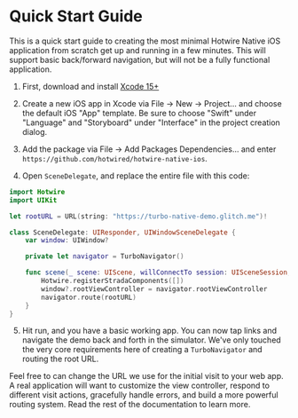 # Quick Start Guide

This is a quick start guide to creating the most minimal Hotwire Native iOS application from scratch get up and running in a few minutes. This will support basic back/forward navigation, but will not be a fully functional application.

1. First, download and install [Xcode 15+](https://developer.apple.com/xcode/)

2. Create a new iOS app in Xcode via File → New → Project… and choose the default iOS "App" template. Be sure to choose "Swift" under "Language" and "Storyboard" under "Interface" in the project creation dialog.

3. Add the package via File → Add Packages Dependencies… and enter `https://github.com/hotwired/hotwire-native-ios`.

4. Open `SceneDelegate`, and replace the entire file with this code:

```swift
import Hotwire
import UIKit

let rootURL = URL(string: "https://turbo-native-demo.glitch.me")!

class SceneDelegate: UIResponder, UIWindowSceneDelegate {
    var window: UIWindow?

    private let navigator = TurboNavigator()

    func scene(_ scene: UIScene, willConnectTo session: UISceneSession, options connectionOptions: UIScene.ConnectionOptions) {
        Hotwire.registerStradaComponents([])
        window?.rootViewController = navigator.rootViewController
        navigator.route(rootURL)
    }
}
```

5. Hit run, and you have a basic working app. You can now tap links and navigate the demo back and forth in the simulator. We've only touched the very core requirements here of creating a `TurboNavigator` and routing the root URL.

Feel free to can change the URL we use for the initial visit to your web app. A real application will want to customize the view controller, respond to different visit actions, gracefully handle errors, and build a more powerful routing system. Read the rest of the documentation to learn more.
